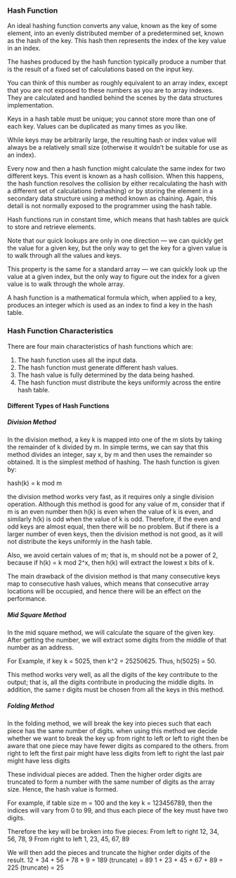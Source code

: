 ### Hash Function

An ideal hashing function converts any value, known as the key of some element, into an evenly distributed member of a predetermined set, known as the hash of the key. This hash then represents the index of the key value in an index.

The hashes produced by the hash function typically produce a number that is the result of a fixed set of calculations based on the input key.

You can think of this number as roughly equivalent to an array index, except that you are not exposed to these numbers as you are to array indexes. They are calculated and handled behind the scenes by the data structures implementation.


Keys in a hash table must be unique; you cannot store more than one of each key.
Values can be duplicated as many times as you like.

While keys may be arbitrarily large, the resulting hash or index value will always be a relatively small size (otherwise it wouldn’t be suitable for use as an index).

Every now and then a hash function might calculate the same index for two different keys. This event is known as a hash collision. When this happens, the hash function resolves the collision by either recalculating the hash with a different set of calculations (rehashing) or by storing the element in a secondary data structure using a method known as chaining. Again, this detail is not normally exposed to the programmer using the hash table.

Hash functions run in constant time, which means that hash tables are quick to store and retrieve elements.

Note that our quick lookups are only in one direction — we can quickly get the value for a given key, but the only way to get the key for a given value is to walk through all the values and keys.

This property is the same for a standard array — we can quickly look up the value at a given index, but the only way to figure out the index for a given value is to walk through the whole array.

A hash function is a mathematical formula which, when applied to a
key, produces an integer which is used as an index to find a key in the hash
table.

### Hash Function Characteristics

There are four main characteristics of hash functions which are:
1. The hash function uses all the input data.
2. The hash function must generate different hash values.
3. The hash value is fully determined by the data being hashed.
4. The hash function must distribute the keys uniformly across the entire
hash table.



#### Different Types of Hash Functions

##### Division Method
In the division method, a key k is mapped into one
of the m slots by taking the remainder of k divided by m. In simple terms,
we can say that this method divides an integer, say x, by m and then uses
the remainder so obtained. It is the simplest method of hashing. The
hash function is given by:

hash(k) = k mod m

the division method works very fast, as it requires only a single division operation. Although this method is good for any value of m, consider that if m is an even number then h(k) is even when the value of k is even, and similarly h(k) is odd when the value of k is odd. Therefore, if the even and odd keys are almost equal, then there will be no problem. But if there is a larger number of even keys, then the division method is not good, as it will not distribute the keys uniformly in the hash table.

Also, we avoid certain values of m; that is, m should not be a power of 2, because if h(k) = k mod 2^x, then h(k) will extract the lowest x bits of k.

The main drawback of the division method is that many consecutive keys map to consecutive hash values, which means that consecutive array locations will be occupied, and hence there will be an effect on the performance.




##### Mid Square Method
In the mid square method, we will calculate the square of the given key. After getting the number, we will extract some digits from the middle of that number as an address.

For Example, if key k = 5025, then k^2 = 25250625. Thus, h(5025) = 50.

This method works very well, as all the digits of the key contribute to
the output; that is, all the digits contribute in producing the middle digits. In addition, the same r digits must be chosen from all the keys in this
method.




##### Folding Method
In the folding method, we will break the key into pieces such that each piece has the same number of digits. when using this method we decide whether we want to break the key up from right to left or left to right then be aware that one piece may have fewer digits as compared to the others.
	from right to left the first pair might have less digits
	from left to right the last pair might have less digits



These individual pieces are added. Then the higher order digits are truncated to form a number with the same number of digits as the array size.
Hence, the hash value is formed.

For example, if table size m = 100 and the key k = 123456789, then the indices
will vary from 0 to 99, and thus each piece of the key must have two digits.

Therefore the key will be broken into five pieces:
	From left to right 12, 34, 56, 78, 9
	From right to left 1, 23, 45, 67, 89

We will then add the pieces and truncate the higher order digits of the result.
12 + 34 + 56 + 78 +  9 = 189 (truncate) = 89
1  + 23 + 45 + 67 + 89 = 225 (truncate) = 25
